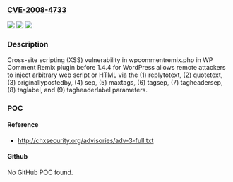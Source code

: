 ### [CVE-2008-4733](https://cve.mitre.org/cgi-bin/cvename.cgi?name=CVE-2008-4733)
![](https://img.shields.io/static/v1?label=Product&message=n%2Fa&color=blue)
![](https://img.shields.io/static/v1?label=Version&message=n%2Fa&color=blue)
![](https://img.shields.io/static/v1?label=Vulnerability&message=n%2Fa&color=brighgreen)

### Description

Cross-site scripting (XSS) vulnerability in wpcommentremix.php in WP Comment Remix plugin before 1.4.4 for WordPress allows remote attackers to inject arbitrary web script or HTML via the (1) replytotext, (2) quotetext, (3) originallypostedby, (4) sep, (5) maxtags, (6) tagsep, (7) tagheadersep, (8) taglabel, and (9) tagheaderlabel parameters.

### POC

#### Reference
- http://chxsecurity.org/advisories/adv-3-full.txt

#### Github
No GitHub POC found.

